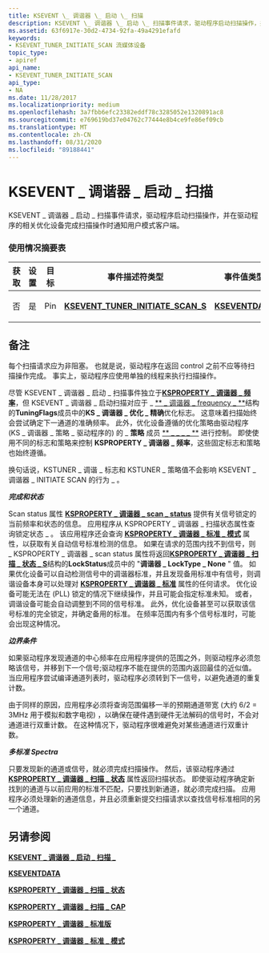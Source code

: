 ```yaml
---
title: KSEVENT \_ 调谐器 \_ 启动 \_ 扫描
description: KSEVENT \_ 调谐器 \_ 启动 \_ 扫描事件请求，驱动程序启动扫描操作，并在驱动程序的相关优化设备完成扫描操作时通知用户模式客户端。
ms.assetid: 63f6917e-30d2-4734-92fa-49a4291efafd
keywords:
- KSEVENT_TUNER_INITIATE_SCAN 流媒体设备
topic_type:
- apiref
api_name:
- KSEVENT_TUNER_INITIATE_SCAN
api_type:
- NA
ms.date: 11/28/2017
ms.localizationpriority: medium
ms.openlocfilehash: 3a7fbb6efc23382eddf78c3285052e1320891ac8
ms.sourcegitcommit: e769619bd37e04762c77444e8b4ce9fe86ef09cb
ms.translationtype: MT
ms.contentlocale: zh-CN
ms.lasthandoff: 08/31/2020
ms.locfileid: "89188441"
---
```

# <a name="ksevent_tuner_initiate_scan"></a>KSEVENT \_ 调谐器 \_ 启动 \_ 扫描


KSEVENT \_ 调谐器 \_ 启动 \_ 扫描事件请求，驱动程序启动扫描操作，并在驱动程序的相关优化设备完成扫描操作时通知用户模式客户端。

### <a name="span-idusage_summary_tablespanspan-idusage_summary_tablespanusage-summary-table"></a><span id="usage_summary_table"></span><span id="USAGE_SUMMARY_TABLE"></span>使用情况摘要表

<table>
<colgroup>
<col width="20%" />
<col width="20%" />
<col width="20%" />
<col width="20%" />
<col width="20%" />
</colgroup>
<thead>
<tr class="header">
<th>获取</th>
<th>设置</th>
<th>目标</th>
<th>事件描述符类型</th>
<th>事件值类型</th>
</tr>
</thead>
<tbody>
<tr class="odd">
<td><p>否</p></td>
<td><p>是</p></td>
<td><p>Pin</p></td>
<td><p><a href="https://docs.microsoft.com/windows-hardware/drivers/ddi/ksmedia/ns-ksmedia-ksevent_tuner_initiate_scan_s" data-raw-source="[&lt;strong&gt;KSEVENT_TUNER_INITIATE_SCAN_S&lt;/strong&gt;](/windows-hardware/drivers/ddi/ksmedia/ns-ksmedia-ksevent_tuner_initiate_scan_s)"><strong>KSEVENT_TUNER_INITIATE_SCAN_S</strong></a></p></td>
<td><p><a href="https://docs.microsoft.com/windows-hardware/drivers/ddi/ks/ns-ks-kseventdata" data-raw-source="[&lt;strong&gt;KSEVENTDATA&lt;/strong&gt;](/windows-hardware/drivers/ddi/ks/ns-ks-kseventdata)"><strong>KSEVENTDATA</strong></a></p></td>
</tr>
</tbody>
</table>

 

<a name="remarks"></a>备注
-------

每个扫描请求应为非阻塞。 也就是说，驱动程序在返回 control 之前不应等待扫描操作完成。 事实上，驱动程序应使用单独的线程来执行扫描操作。

尽管 KSEVENT \_ 调谐器 \_ 启动 \_ 扫描事件独立于[**KSPROPERTY \_ 调谐器 \_ 频率**](ksproperty-tuner-frequency.md)，但 KSEVENT \_ 调谐器 \_ 启动扫描对应于 \_ [** \_ 调谐器 \_ frequency \_ **](/windows-hardware/drivers/ddi/ksmedia/ns-ksmedia-ksproperty_tuner_frequency_s)结构的**TuningFlags**成员中的**KS \_ 调谐器 \_ 优化 \_ 精确**优化标志。 这意味着扫描始终会尝试确定下一通道的准确频率。 此外，优化设备遵循的优化策略由驱动程序 (KS \_ 调谐器 \_ 策略 \_ 驱动程序的) 的 \_ **策略** 成员 [** \_ \_ \_ \_ **](/windows-hardware/drivers/ddi/ksmedia/ns-ksmedia-ksproperty_tuner_mode_caps_s) 进行控制。 即使使用不同的标志和策略来控制 **KSPROPERTY \_ 调谐器 \_ 频率**，这些固定标志和策略也始终遵循。

换句话说，KSTUNER \_ 调谐 \_ 标志和 KSTUNER \_ 策略值不会影响 KSEVENT \_ 调谐器 \_ INITIATE SCAN 的行为 \_ 。

***<em>完成和状态</em>***

Scan status 属性 [**KSPROPERTY \_ 调谐器 \_ scan \_ status**](ksproperty-tuner-scan-status.md) 提供有关信号锁定的当前频率和状态的信息。 应用程序从 KSPROPERTY \_ 调谐器 \_ 扫描状态属性查询锁定状态 \_ 。 该应用程序还会查询 [**KSPROPERTY \_ 调谐器 \_ 标准 \_ 模式**](ksproperty-tuner-standard-mode.md) 属性，以获取有关自动信号标准检测的信息。 如果在请求的范围内找不到信号，则 \_ KSPROPERTY \_ 调谐器 \_ scan status 属性将返回[**KSPROPERTY \_ 调谐器 \_ 扫描 \_ 状态 \_ S**](/windows-hardware/drivers/ddi/ksmedia/ns-ksmedia-ksproperty_tuner_scan_status_s)结构的**LockStatus**成员中的 "**调谐器 \_ LockType \_ None** " 值。 如果优化设备可以自动检测信号中的调谐器标准，并且发现备用标准中有信号，则调谐设备本身可以处理对 [**KSPROPERTY \_ 调谐器 \_ 标准**](ksproperty-tuner-standard.md) 属性的任何请求。 优化设备可能无法在 (PLL) 锁定的情况下继续操作，并且可能会指定标准未知。 或者，调谐设备可能会自动调整到不同的信号标准。 此外，优化设备甚至可以获取该信号标准的完全锁定，并确定备用的标准。 在频率范围内有多个信号标准时，可能会出现这种情况。

***<em>边界条件</em>***

如果驱动程序发现通道的中心频率在应用程序提供的范围之外，则驱动程序必须忽略该信号，并移到下一个信号;驱动程序不能在提供的范围内返回最佳的近似值。 当应用程序尝试编译通道列表时，驱动程序必须转到下一信号，以避免通道的重复计数。

由于同样的原因，应用程序必须将查询范围偏移一半的预期通道带宽 (大约 6/2 = 3MHz 用于模拟和数字电视) ，以确保在硬件遇到硬件无法解码的信号时，不会对通道进行双重计数。 在这种情况下，驱动程序很难避免对某些通道进行双重计数。

***<em>多标准 Spectra</em>***

只要发现新的通道或信号，就必须完成扫描操作。 然后，该驱动程序通过 [**KSPROPERTY \_ 调谐器 \_ 扫描 \_ 状态**](ksproperty-tuner-scan-status.md) 属性返回扫描状态。 即使驱动程序确定新找到的通道与以前应用的标准不匹配，只要找到新通道，就必须完成扫描。 应用程序必须处理新的通道信息，并且必须重新提交扫描请求以查找信号标准相同的另一个通道。

## <a name="see-also"></a>另请参阅


[**KSEVENT \_ 调谐器 \_ 启动 \_ 扫描 \_**](/windows-hardware/drivers/ddi/ksmedia/ns-ksmedia-ksevent_tuner_initiate_scan_s)

[**KSEVENTDATA**](/windows-hardware/drivers/ddi/ks/ns-ks-kseventdata)

[**KSPROPERTY \_ 调谐器 \_ 扫描 \_ 状态**](ksproperty-tuner-scan-status.md)

[**KSPROPERTY \_ 调谐器 \_ 扫描 \_ CAP**](ksproperty-tuner-scan-caps.md)

[**KSPROPERTY \_ 调谐器 \_ 标准版**](ksproperty-tuner-standard.md)

[**KSPROPERTY \_ 调谐器 \_ 标准 \_ 模式**](ksproperty-tuner-standard-mode.md)

 

